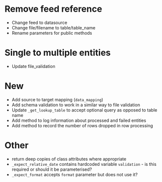 # Remove feed reference
* Change feed to datasource
* Change file/filename to table/table_name
* Rename parameters for public methods

# Single to multiple entities
* Update file_validation


# New
* Add source to target mapping (`data_mapping`)
* Add schema validation to work in a similar way to file validation
* Update `_get_lookup_table` to accept optional query as opposed to table name
* Add method to log information about processed and failed entities
* Add method to record the number of rows dropped in row processing

# Other
* return deep copies of class attributes where appropriate
* `_expect_relative_date` contains hardcoded variable `validation` - is this required or should it be parameterised?
* `_expect_format` accepts `format` parameter but does not use it?

